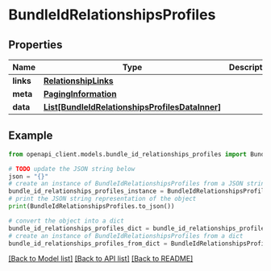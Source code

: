 # BundleIdRelationshipsProfiles


## Properties

Name | Type | Description | Notes
------------ | ------------- | ------------- | -------------
**links** | [**RelationshipLinks**](RelationshipLinks.md) |  | [optional] 
**meta** | [**PagingInformation**](PagingInformation.md) |  | [optional] 
**data** | [**List[BundleIdRelationshipsProfilesDataInner]**](BundleIdRelationshipsProfilesDataInner.md) |  | [optional] 

## Example

```python
from openapi_client.models.bundle_id_relationships_profiles import BundleIdRelationshipsProfiles

# TODO update the JSON string below
json = "{}"
# create an instance of BundleIdRelationshipsProfiles from a JSON string
bundle_id_relationships_profiles_instance = BundleIdRelationshipsProfiles.from_json(json)
# print the JSON string representation of the object
print(BundleIdRelationshipsProfiles.to_json())

# convert the object into a dict
bundle_id_relationships_profiles_dict = bundle_id_relationships_profiles_instance.to_dict()
# create an instance of BundleIdRelationshipsProfiles from a dict
bundle_id_relationships_profiles_from_dict = BundleIdRelationshipsProfiles.from_dict(bundle_id_relationships_profiles_dict)
```
[[Back to Model list]](../README.md#documentation-for-models) [[Back to API list]](../README.md#documentation-for-api-endpoints) [[Back to README]](../README.md)


